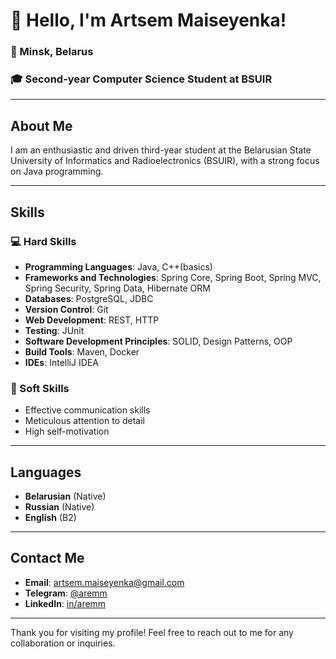 # 👋 Hello, I'm Artsem Maiseyenka!

### 📍 Minsk, Belarus
### 🎓 Second-year Computer Science Student at BSUIR

---

## About Me

I am an enthusiastic and driven third-year student at the Belarusian State University of Informatics and Radioelectronics (BSUIR), with a strong focus on Java programming. 

---

## Skills

### 💻 Hard Skills
- **Programming Languages**: Java, C++(basics)
- **Frameworks and Technologies**: Spring Core, Spring Boot, Spring MVC, Spring Security, Spring Data, Hibernate ORM
- **Databases**: PostgreSQL, JDBC
- **Version Control**: Git
- **Web Development**: REST, HTTP
- **Testing**: JUnit
- **Software Development Principles**: SOLID, Design Patterns, OOP
- **Build Tools**: Maven, Docker
- **IDEs**: IntelliJ IDEA

### 🌟 Soft Skills
- Effective communication skills
- Meticulous attention to detail
- High self-motivation

---

## Languages

- **Belarusian** (Native)
- **Russian** (Native)
- **English** (B2)
  
---

## Contact Me

- **Email**: [artsem.maiseyenka@gmail.com](mailto:artsem.maiseyenka@gmail.com)
- **Telegram**: [@aremm](https://t.me/Aremm)
- **LinkedIn**: [in/aremm](https://www.linkedin.com/in/aremm/)

---

Thank you for visiting my profile! Feel free to reach out to me for any collaboration or inquiries.
